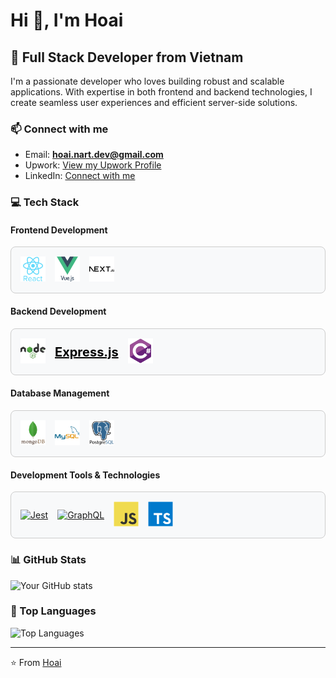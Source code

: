 # Hi 👋, I'm Hoai

## 🚀 Full Stack Developer from Vietnam

I'm a passionate developer who loves building robust and scalable applications. With expertise in both frontend and backend technologies, I create seamless user experiences and efficient server-side solutions.

### 📫 Connect with me
- Email: **hoai.nart.dev@gmail.com**
- Upwork: [View my Upwork Profile](https://www.upwork.com/freelancers/~01d124102c4262bfad?mp_source=share)
- LinkedIn: [Connect with me](https://linkedin.com/in/your-profile) <!-- Add your LinkedIn profile -->

### 💻 Tech Stack

#### Frontend Development
<div style="border: 1px solid #ccc; padding: 15px; margin-bottom: 20px; border-radius: 8px; background-color: #f8f9fa;">
  <div style="display: flex; flex-wrap: wrap; gap: 15px; align-items: center;">
    <a href="https://reactjs.org/" target="_blank" rel="noreferrer">
      <img src="https://raw.githubusercontent.com/devicons/devicon/master/icons/react/react-original-wordmark.svg" alt="React" width="40" height="40"/>
    </a>
    <a href="https://vuejs.org/" target="_blank" rel="noreferrer">
      <img src="https://raw.githubusercontent.com/devicons/devicon/master/icons/vuejs/vuejs-original-wordmark.svg" alt="Vue.js" width="40" height="40"/>
    </a>
    <a href="https://nextjs.org/" target="_blank" rel="noreferrer">
      <img src="https://raw.githubusercontent.com/devicons/devicon/master/icons/nextjs/nextjs-original-wordmark.svg" alt="Next.js" width="40" height="40"/>
    </a>
  </div>
</div>

#### Backend Development
<div style="border: 1px solid #ccc; padding: 15px; margin-bottom: 20px; border-radius: 8px; background-color: #f8f9fa;">
  <div style="display: flex; flex-wrap: wrap; gap: 15px; align-items: center;">
    <a href="https://nodejs.org" target="_blank" rel="noreferrer">
      <img src="https://raw.githubusercontent.com/devicons/devicon/master/icons/nodejs/nodejs-original-wordmark.svg" alt="Node.js" width="40" height="40"/>
    </a>
    <a href="https://expressjs.com" target="_blank" rel="noreferrer" style="color: #000000; font-size: 20px; font-weight: bold;">
      Express.js
    </a>
    <a href="https://www.w3schools.com/cs/" target="_blank" rel="noreferrer">
      <img src="https://raw.githubusercontent.com/devicons/devicon/master/icons/csharp/csharp-original.svg" alt="C#" width="40" height="40"/>
    </a>
  </div>
</div>

#### Database Management
<div style="border: 1px solid #ccc; padding: 15px; margin-bottom: 20px; border-radius: 8px; background-color: #f8f9fa;">
  <div style="display: flex; flex-wrap: wrap; gap: 15px; align-items: center;">
    <a href="https://www.mongodb.com/" target="_blank" rel="noreferrer">
      <img src="https://raw.githubusercontent.com/devicons/devicon/master/icons/mongodb/mongodb-original-wordmark.svg" alt="MongoDB" width="40" height="40"/>
    </a>
    <a href="https://www.mysql.com/" target="_blank" rel="noreferrer">
      <img src="https://raw.githubusercontent.com/devicons/devicon/master/icons/mysql/mysql-original-wordmark.svg" alt="MySQL" width="40" height="40"/>
    </a>
    <a href="https://www.postgresql.org" target="_blank" rel="noreferrer">
      <img src="https://raw.githubusercontent.com/devicons/devicon/master/icons/postgresql/postgresql-original-wordmark.svg" alt="PostgreSQL" width="40" height="40"/>
    </a>
  </div>
</div>

#### Development Tools & Technologies
<div style="border: 1px solid #ccc; padding: 15px; margin-bottom: 20px; border-radius: 8px; background-color: #f8f9fa;">
  <div style="display: flex; flex-wrap: wrap; gap: 15px; align-items: center;">
    <a href="https://jestjs.io" target="_blank" rel="noreferrer">
      <img src="https://www.vectorlogo.zone/logos/jestjsio/jestjsio-icon.svg" alt="Jest" width="40" height="40"/>
    </a>
    <a href="https://graphql.org" target="_blank" rel="noreferrer">
      <img src="https://www.vectorlogo.zone/logos/graphql/graphql-icon.svg" alt="GraphQL" width="40" height="40"/>
    </a>
    <a href="https://developer.mozilla.org/en-US/docs/Web/JavaScript" target="_blank" rel="noreferrer">
      <img src="https://raw.githubusercontent.com/devicons/devicon/master/icons/javascript/javascript-original.svg" alt="JavaScript" width="40" height="40"/>
    </a>
    <a href="https://www.typescriptlang.org/" target="_blank" rel="noreferrer">
      <img src="https://raw.githubusercontent.com/devicons/devicon/master/icons/typescript/typescript-original.svg" alt="TypeScript" width="40" height="40"/>
    </a>
  </div>
</div>

### 📊 GitHub Stats
![Your GitHub stats](https://github-readme-stats.vercel.app/api?username=your-username&show_icons=true&theme=radical)

### 🌟 Top Languages
![Top Languages](https://github-readme-stats.vercel.app/api/top-langs/?username=your-username&layout=compact&theme=radical)

---
⭐️ From [Hoai](https://github.com/your-username)

